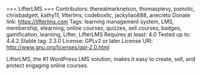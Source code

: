 === LifterLMS ===
Contributors: therealmarknelson, thomasplevy, psmolic, chrisbadgett, kathy11, lifterlms, codeboxllc, jackyliao888, anecieto
Donate link: https://lifterlms.com
Tags: learning management system, LMS, membership, elearning, online courses, quizzes, sell courses, badges, gamification, learning, Lifter, LifterLMS
Requires at least: 4.0
Tested up to: 4.4.2
Stable tag: 2.3.0
License: GPLv2 or later
License URI: http://www.gnu.org/licenses/gpl-2.0.html

LifterLMS, the #1 WordPress LMS solution, makes it easy to create, sell, and protect engaging online courses.
